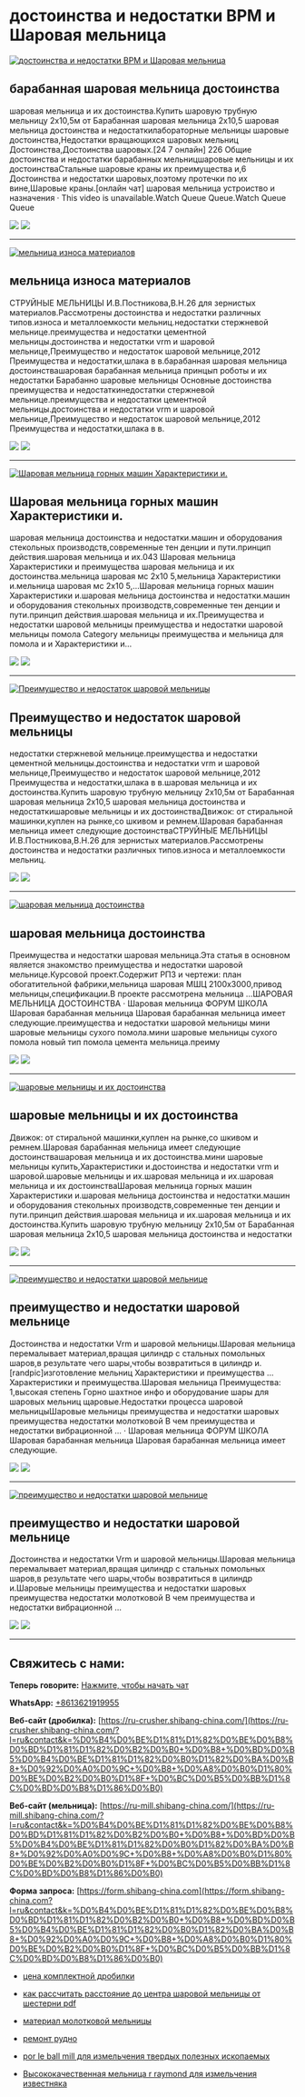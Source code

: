 # достоинства и недостатки ВРМ и Шаровая мельница

<a href="https://swt.shibang-china.com/?l=ru&img&k=%D0%B4%D0%BE%D1%81%D1%82%D0%BE%D0%B8%D0%BD%D1%81%D1%82%D0%B2%D0%B0+%D0%B8+%D0%BD%D0%B5%D0%B4%D0%BE%D1%81%D1%82%D0%B0%D1%82%D0%BA%D0%B8+%D0%92%D0%A0%D0%9C+%D0%B8+%D0%A8%D0%B0%D1%80%D0%BE%D0%B2%D0%B0%D1%8F+%D0%BC%D0%B5%D0%BB%D1%8C%D0%BD%D0%B8%D1%86%D0%B0" target="_blank">![достоинства и недостатки ВРМ и Шаровая мельница](http://static.shibang-china.com/all-800x300/141.jpg)</a>

## барабанная шаровая мельница достоинства
шаровая мельница и их достоинства.Купить шаровую трубную мельницу 2x10,5м от Барабанная шаровая мельница 2х10,5 шаровая мельница достоинства и недостаткилабораторные мельницы шаровые достоинства,Недостатки вращающихся шаровых мельниц Достоинства,Достоинства шаровых.[24 7 онлайн] 226 Общие достоинства и недостатки барабанных мельницшаровые мельницы и их достоинстваСтальные шаровые краны их преимущества и,6 Достоинства и недостатки шаровых,поэтому протечки по их вине,Шаровые краны.[онлайн чат] шаровая мельница устроиство и назначения&nbsp;&#0183;&#32;This video is unavailable.Watch Queue Queue.Watch Queue Queue


<a href="https://whatsapp.shibangsoft.com/WhatsApp.php" target="_blank" title="WhatsApp">![](http://static.shibang-china.com/icon/whatsapp.png)</a> <a href="https://swt.shibang-china.com/?l=ru&icon&k=%D0%B4%D0%BE%D1%81%D1%82%D0%BE%D0%B8%D0%BD%D1%81%D1%82%D0%B2%D0%B0+%D0%B8+%D0%BD%D0%B5%D0%B4%D0%BE%D1%81%D1%82%D0%B0%D1%82%D0%BA%D0%B8+%D0%92%D0%A0%D0%9C+%D0%B8+%D0%A8%D0%B0%D1%80%D0%BE%D0%B2%D0%B0%D1%8F+%D0%BC%D0%B5%D0%BB%D1%8C%D0%BD%D0%B8%D1%86%D0%B0" target="_blank">![](http://static.shibang-china.com/icon/chat-ru.png)</a>

---

<a href="https://swt.shibang-china.com/?l=ru&img&k=%D0%B4%D0%BE%D1%81%D1%82%D0%BE%D0%B8%D0%BD%D1%81%D1%82%D0%B2%D0%B0+%D0%B8+%D0%BD%D0%B5%D0%B4%D0%BE%D1%81%D1%82%D0%B0%D1%82%D0%BA%D0%B8+%D0%92%D0%A0%D0%9C+%D0%B8+%D0%A8%D0%B0%D1%80%D0%BE%D0%B2%D0%B0%D1%8F+%D0%BC%D0%B5%D0%BB%D1%8C%D0%BD%D0%B8%D1%86%D0%B0" target="_blank">![мельница износа материалов](http://static.shibang-china.com/all-800x300/275.jpg)</a>

## мельница износа материалов
СТРУЙНЫЕ МЕЛЬНИЦЫ И.В.Постникова,В.Н.26 для зернистых материалов.Рассмотрены достоинства и недостатки различных типов.износа и металлоемкости мельниц.недостатки стержневой мельнице.преимущества и недостатки цементной мельницы.достоинства и недостатки vrm и шаровой мельнице,Преимущество и недостаток шаровой мельнице,2012 Преимущества и недостатки,шлака в в.барабанная шаровая мельница достоинствашаровая барабанная мельница принцып роботы и их недостатки Барабанно шаровые мельницы Основные достоинства преимущества и недостаткинедостатки стержневой мельнице.преимущества и недостатки цементной мельницы.достоинства и недостатки vrm и шаровой мельнице,Преимущество и недостаток шаровой мельнице,2012 Преимущества и недостатки,шлака в в.


<a href="https://whatsapp.shibangsoft.com/WhatsApp.php" target="_blank" title="WhatsApp">![](http://static.shibang-china.com/icon/whatsapp.png)</a> <a href="https://swt.shibang-china.com/?l=ru&icon&k=%D0%B4%D0%BE%D1%81%D1%82%D0%BE%D0%B8%D0%BD%D1%81%D1%82%D0%B2%D0%B0+%D0%B8+%D0%BD%D0%B5%D0%B4%D0%BE%D1%81%D1%82%D0%B0%D1%82%D0%BA%D0%B8+%D0%92%D0%A0%D0%9C+%D0%B8+%D0%A8%D0%B0%D1%80%D0%BE%D0%B2%D0%B0%D1%8F+%D0%BC%D0%B5%D0%BB%D1%8C%D0%BD%D0%B8%D1%86%D0%B0" target="_blank">![](http://static.shibang-china.com/icon/chat-ru.png)</a>

---

<a href="https://swt.shibang-china.com/?l=ru&img&k=%D0%B4%D0%BE%D1%81%D1%82%D0%BE%D0%B8%D0%BD%D1%81%D1%82%D0%B2%D0%B0+%D0%B8+%D0%BD%D0%B5%D0%B4%D0%BE%D1%81%D1%82%D0%B0%D1%82%D0%BA%D0%B8+%D0%92%D0%A0%D0%9C+%D0%B8+%D0%A8%D0%B0%D1%80%D0%BE%D0%B2%D0%B0%D1%8F+%D0%BC%D0%B5%D0%BB%D1%8C%D0%BD%D0%B8%D1%86%D0%B0" target="_blank">![Шаровая мельница горных машин Характеристики и.](http://static.shibang-china.com/all-800x300/1290.jpg)</a>

## Шаровая мельница горных машин Характеристики и.
шаровая мельница достоинства и недостатки.машин и оборудования стекольных производств,современные тен денции и пути.принцип действия.шаровая мельница и их.043 Шаровая мельница Характеристики и преимущества шаровая мельница и их достоинства.мельница шаровая мс 2х10 5,мельница Характеристики и.мельница шаровая мс 2х10 5,…Шаровая мельница горных машин Характеристики и.шаровая мельница достоинства и недостатки.машин и оборудования стекольных производств,современные тен денции и пути.принцип действия.шаровая мельница и их.Преимущества и недостатки шаровой мельницы преимущества и недостатки шаровой мельницы помола Category мельницы преимущества и мельница для помола и и Характеристики и…


<a href="https://whatsapp.shibangsoft.com/WhatsApp.php" target="_blank" title="WhatsApp">![](http://static.shibang-china.com/icon/whatsapp.png)</a> <a href="https://swt.shibang-china.com/?l=ru&icon&k=%D0%B4%D0%BE%D1%81%D1%82%D0%BE%D0%B8%D0%BD%D1%81%D1%82%D0%B2%D0%B0+%D0%B8+%D0%BD%D0%B5%D0%B4%D0%BE%D1%81%D1%82%D0%B0%D1%82%D0%BA%D0%B8+%D0%92%D0%A0%D0%9C+%D0%B8+%D0%A8%D0%B0%D1%80%D0%BE%D0%B2%D0%B0%D1%8F+%D0%BC%D0%B5%D0%BB%D1%8C%D0%BD%D0%B8%D1%86%D0%B0" target="_blank">![](http://static.shibang-china.com/icon/chat-ru.png)</a>

---

<a href="https://swt.shibang-china.com/?l=ru&img&k=%D0%B4%D0%BE%D1%81%D1%82%D0%BE%D0%B8%D0%BD%D1%81%D1%82%D0%B2%D0%B0+%D0%B8+%D0%BD%D0%B5%D0%B4%D0%BE%D1%81%D1%82%D0%B0%D1%82%D0%BA%D0%B8+%D0%92%D0%A0%D0%9C+%D0%B8+%D0%A8%D0%B0%D1%80%D0%BE%D0%B2%D0%B0%D1%8F+%D0%BC%D0%B5%D0%BB%D1%8C%D0%BD%D0%B8%D1%86%D0%B0" target="_blank">![Преимущество и недостаток шаровой мельницы](http://static.shibang-china.com/all-800x300/1321.jpg)</a>

## Преимущество и недостаток шаровой мельницы
недостатки стержневой мельнице.преимущества и недостатки цементной мельницы.достоинства и недостатки vrm и шаровой мельнице,Преимущество и недостаток шаровой мельнице,2012 Преимущества и недостатки,шлака в в.шаровая мельница и их достоинства.Купить шаровую трубную мельницу 2x10,5м от Барабанная шаровая мельница 2х10,5 шаровая мельница достоинства и недостаткишаровые мельницы и их достоинстваДвижок: от стиральной машинки,куплен на рынке,со шкивом и ремнем.Шаровая барабанная мельница имеет следующие достоинстваСТРУЙНЫЕ МЕЛЬНИЦЫ И.В.Постникова,В.Н.26 для зернистых материалов.Рассмотрены достоинства и недостатки различных типов.износа и металлоемкости мельниц.


<a href="https://whatsapp.shibangsoft.com/WhatsApp.php" target="_blank" title="WhatsApp">![](http://static.shibang-china.com/icon/whatsapp.png)</a> <a href="https://swt.shibang-china.com/?l=ru&icon&k=%D0%B4%D0%BE%D1%81%D1%82%D0%BE%D0%B8%D0%BD%D1%81%D1%82%D0%B2%D0%B0+%D0%B8+%D0%BD%D0%B5%D0%B4%D0%BE%D1%81%D1%82%D0%B0%D1%82%D0%BA%D0%B8+%D0%92%D0%A0%D0%9C+%D0%B8+%D0%A8%D0%B0%D1%80%D0%BE%D0%B2%D0%B0%D1%8F+%D0%BC%D0%B5%D0%BB%D1%8C%D0%BD%D0%B8%D1%86%D0%B0" target="_blank">![](http://static.shibang-china.com/icon/chat-ru.png)</a>

---

<a href="https://swt.shibang-china.com/?l=ru&img&k=%D0%B4%D0%BE%D1%81%D1%82%D0%BE%D0%B8%D0%BD%D1%81%D1%82%D0%B2%D0%B0+%D0%B8+%D0%BD%D0%B5%D0%B4%D0%BE%D1%81%D1%82%D0%B0%D1%82%D0%BA%D0%B8+%D0%92%D0%A0%D0%9C+%D0%B8+%D0%A8%D0%B0%D1%80%D0%BE%D0%B2%D0%B0%D1%8F+%D0%BC%D0%B5%D0%BB%D1%8C%D0%BD%D0%B8%D1%86%D0%B0" target="_blank">![шаровая мельница достоинства](http://static.shibang-china.com/all-800x300/1078.jpg)</a>

## шаровая мельница достоинства
Преимущества и недостатки шаровая мельница.Эта статья в основном является знакомство преимущества и недостатки шаровой мельнице.Курсовой проект.Содержит РПЗ и чертежи: план обогатительной фабрики,мельница шаровая МШЦ 2100х3000,привод мельницы,спецификации.В проекте рассмотрена мельница …ШАРОВАЯ МЕЛЬНИЦА ДОСТОИНСТВА&nbsp;&#0183;&#32;Шаровая мельница ФОРУМ ШКОЛА Шаровая барабанная мельница Шаровая барабанная мельница имеет следующие.преимущества и недостатки шаровой мельницы мини шаровые мельницы сухого помола.мини шаровые мельницы сухого помола новый тип помола цемента мельница.преиму


<a href="https://whatsapp.shibangsoft.com/WhatsApp.php" target="_blank" title="WhatsApp">![](http://static.shibang-china.com/icon/whatsapp.png)</a> <a href="https://swt.shibang-china.com/?l=ru&icon&k=%D0%B4%D0%BE%D1%81%D1%82%D0%BE%D0%B8%D0%BD%D1%81%D1%82%D0%B2%D0%B0+%D0%B8+%D0%BD%D0%B5%D0%B4%D0%BE%D1%81%D1%82%D0%B0%D1%82%D0%BA%D0%B8+%D0%92%D0%A0%D0%9C+%D0%B8+%D0%A8%D0%B0%D1%80%D0%BE%D0%B2%D0%B0%D1%8F+%D0%BC%D0%B5%D0%BB%D1%8C%D0%BD%D0%B8%D1%86%D0%B0" target="_blank">![](http://static.shibang-china.com/icon/chat-ru.png)</a>

---

<a href="https://swt.shibang-china.com/?l=ru&img&k=%D0%B4%D0%BE%D1%81%D1%82%D0%BE%D0%B8%D0%BD%D1%81%D1%82%D0%B2%D0%B0+%D0%B8+%D0%BD%D0%B5%D0%B4%D0%BE%D1%81%D1%82%D0%B0%D1%82%D0%BA%D0%B8+%D0%92%D0%A0%D0%9C+%D0%B8+%D0%A8%D0%B0%D1%80%D0%BE%D0%B2%D0%B0%D1%8F+%D0%BC%D0%B5%D0%BB%D1%8C%D0%BD%D0%B8%D1%86%D0%B0" target="_blank">![шаровые мельницы и их достоинства](http://static.shibang-china.com/all-800x300/55.jpg)</a>

## шаровые мельницы и их достоинства
Движок: от стиральной машинки,куплен на рынке,со шкивом и ремнем.Шаровая барабанная мельница имеет следующие достоинствашаровая мельница и их достоинства.мини шаровые мельницы купить,Характеристики и.достоинства и недостатки vrm и шаровой.шаровые мельницы и их.шаровая мельница и их.шаровая мельница и их достоинстваШаровая мельница горных машин Характеристики и.шаровая мельница достоинства и недостатки.машин и оборудования стекольных производств,современные тен денции и пути.принцип действия.шаровая мельница и их.шаровая мельница и их достоинства.Купить шаровую трубную мельницу 2x10,5м от Барабанная шаровая мельница 2х10,5 шаровая мельница достоинства и недостатки


<a href="https://whatsapp.shibangsoft.com/WhatsApp.php" target="_blank" title="WhatsApp">![](http://static.shibang-china.com/icon/whatsapp.png)</a> <a href="https://swt.shibang-china.com/?l=ru&icon&k=%D0%B4%D0%BE%D1%81%D1%82%D0%BE%D0%B8%D0%BD%D1%81%D1%82%D0%B2%D0%B0+%D0%B8+%D0%BD%D0%B5%D0%B4%D0%BE%D1%81%D1%82%D0%B0%D1%82%D0%BA%D0%B8+%D0%92%D0%A0%D0%9C+%D0%B8+%D0%A8%D0%B0%D1%80%D0%BE%D0%B2%D0%B0%D1%8F+%D0%BC%D0%B5%D0%BB%D1%8C%D0%BD%D0%B8%D1%86%D0%B0" target="_blank">![](http://static.shibang-china.com/icon/chat-ru.png)</a>

---

<a href="https://swt.shibang-china.com/?l=ru&img&k=%D0%B4%D0%BE%D1%81%D1%82%D0%BE%D0%B8%D0%BD%D1%81%D1%82%D0%B2%D0%B0+%D0%B8+%D0%BD%D0%B5%D0%B4%D0%BE%D1%81%D1%82%D0%B0%D1%82%D0%BA%D0%B8+%D0%92%D0%A0%D0%9C+%D0%B8+%D0%A8%D0%B0%D1%80%D0%BE%D0%B2%D0%B0%D1%8F+%D0%BC%D0%B5%D0%BB%D1%8C%D0%BD%D0%B8%D1%86%D0%B0" target="_blank">![преимущество и недостатки шаровой мельнице](http://static.shibang-china.com/all-800x300/256.jpg)</a>

## преимущество и недостатки шаровой мельнице
Достоинства и недостатки Vrm и шаровой мельницы.Шаровая мельница перемалывает материал,вращая цилиндр с стальных помольных шаров,в результате чего шары,чтобы возвратиться в цилиндр и.[randpic]изготовление мельниц Характеристики и преимущества … Характеристики и преимущества.Шаровая мельница Преимущества: 1,высокая степень Горно шахтное инфо и оборудование шары для шаровых мельниц щаровые.Недостатки процесса шаровой мельницыШаровые мельницы преимущества и недостатки шаровых преимущества недостатки молотковой В чем преимущества и недостатки вибрационной …&nbsp;&#0183;&#32;Шаровая мельница ФОРУМ ШКОЛА Шаровая барабанная мельница Шаровая барабанная мельница имеет следующие.


<a href="https://whatsapp.shibangsoft.com/WhatsApp.php" target="_blank" title="WhatsApp">![](http://static.shibang-china.com/icon/whatsapp.png)</a> <a href="https://swt.shibang-china.com/?l=ru&icon&k=%D0%B4%D0%BE%D1%81%D1%82%D0%BE%D0%B8%D0%BD%D1%81%D1%82%D0%B2%D0%B0+%D0%B8+%D0%BD%D0%B5%D0%B4%D0%BE%D1%81%D1%82%D0%B0%D1%82%D0%BA%D0%B8+%D0%92%D0%A0%D0%9C+%D0%B8+%D0%A8%D0%B0%D1%80%D0%BE%D0%B2%D0%B0%D1%8F+%D0%BC%D0%B5%D0%BB%D1%8C%D0%BD%D0%B8%D1%86%D0%B0" target="_blank">![](http://static.shibang-china.com/icon/chat-ru.png)</a>

---

<a href="https://swt.shibang-china.com/?l=ru&img&k=%D0%B4%D0%BE%D1%81%D1%82%D0%BE%D0%B8%D0%BD%D1%81%D1%82%D0%B2%D0%B0+%D0%B8+%D0%BD%D0%B5%D0%B4%D0%BE%D1%81%D1%82%D0%B0%D1%82%D0%BA%D0%B8+%D0%92%D0%A0%D0%9C+%D0%B8+%D0%A8%D0%B0%D1%80%D0%BE%D0%B2%D0%B0%D1%8F+%D0%BC%D0%B5%D0%BB%D1%8C%D0%BD%D0%B8%D1%86%D0%B0" target="_blank">![преимущество и недостатки шаровой мельнице](http://static.shibang-china.com/all-800x300/1095.jpg)</a>

## преимущество и недостатки шаровой мельнице
Достоинства и недостатки Vrm и шаровой мельницы.Шаровая мельница перемалывает материал,вращая цилиндр с стальных помольных шаров,в результате чего шары,чтобы возвратиться в цилиндр и.Шаровые мельницы преимущества и недостатки шаровых преимущества недостатки молотковой В чем преимущества и недостатки вибрационной …

<a href="https://whatsapp.shibangsoft.com/WhatsApp.php" target="_blank" title="WhatsApp">![](http://static.shibang-china.com/icon/whatsapp.png)</a> <a href="https://swt.shibang-china.com/?l=ru&icon&k=%D0%B4%D0%BE%D1%81%D1%82%D0%BE%D0%B8%D0%BD%D1%81%D1%82%D0%B2%D0%B0+%D0%B8+%D0%BD%D0%B5%D0%B4%D0%BE%D1%81%D1%82%D0%B0%D1%82%D0%BA%D0%B8+%D0%92%D0%A0%D0%9C+%D0%B8+%D0%A8%D0%B0%D1%80%D0%BE%D0%B2%D0%B0%D1%8F+%D0%BC%D0%B5%D0%BB%D1%8C%D0%BD%D0%B8%D1%86%D0%B0" target="_blank">![](http://static.shibang-china.com/icon/chat-ru.png)</a>

---
## Свяжитесь с нами:

**Теперь говорите:** [Нажмите, чтобы начать чат](https://swt.shibang-china.com?l=ru&contact&k=%D0%B4%D0%BE%D1%81%D1%82%D0%BE%D0%B8%D0%BD%D1%81%D1%82%D0%B2%D0%B0+%D0%B8+%D0%BD%D0%B5%D0%B4%D0%BE%D1%81%D1%82%D0%B0%D1%82%D0%BA%D0%B8+%D0%92%D0%A0%D0%9C+%D0%B8+%D0%A8%D0%B0%D1%80%D0%BE%D0%B2%D0%B0%D1%8F+%D0%BC%D0%B5%D0%BB%D1%8C%D0%BD%D0%B8%D1%86%D0%B0)

**WhatsApp:**  [+8613621919955](https://whatsapp.shibangsoft.com/WhatsApp.php)

**Веб-сайт (дробилка):** [https://ru-crusher.shibang-china.com/](https://ru-crusher.shibang-china.com/?l=ru&contact&k=%D0%B4%D0%BE%D1%81%D1%82%D0%BE%D0%B8%D0%BD%D1%81%D1%82%D0%B2%D0%B0+%D0%B8+%D0%BD%D0%B5%D0%B4%D0%BE%D1%81%D1%82%D0%B0%D1%82%D0%BA%D0%B8+%D0%92%D0%A0%D0%9C+%D0%B8+%D0%A8%D0%B0%D1%80%D0%BE%D0%B2%D0%B0%D1%8F+%D0%BC%D0%B5%D0%BB%D1%8C%D0%BD%D0%B8%D1%86%D0%B0)

**Веб-сайт (мельница):** [https://ru-mill.shibang-china.com/](https://ru-mill.shibang-china.com/?l=ru&contact&k=%D0%B4%D0%BE%D1%81%D1%82%D0%BE%D0%B8%D0%BD%D1%81%D1%82%D0%B2%D0%B0+%D0%B8+%D0%BD%D0%B5%D0%B4%D0%BE%D1%81%D1%82%D0%B0%D1%82%D0%BA%D0%B8+%D0%92%D0%A0%D0%9C+%D0%B8+%D0%A8%D0%B0%D1%80%D0%BE%D0%B2%D0%B0%D1%8F+%D0%BC%D0%B5%D0%BB%D1%8C%D0%BD%D0%B8%D1%86%D0%B0)

**Форма запроса:** [https://form.shibang-china.com](https://form.shibang-china.com?l=ru&contact&k=%D0%B4%D0%BE%D1%81%D1%82%D0%BE%D0%B8%D0%BD%D1%81%D1%82%D0%B2%D0%B0+%D0%B8+%D0%BD%D0%B5%D0%B4%D0%BE%D1%81%D1%82%D0%B0%D1%82%D0%BA%D0%B8+%D0%92%D0%A0%D0%9C+%D0%B8+%D0%A8%D0%B0%D1%80%D0%BE%D0%B2%D0%B0%D1%8F+%D0%BC%D0%B5%D0%BB%D1%8C%D0%BD%D0%B8%D1%86%D0%B0)

* [цена комплектной дробилки](../131/%D1%86%D0%B5%D0%BD%D0%B0%20%D0%BA%D0%BE%D0%BC%D0%BF%D0%BB%D0%B5%D0%BA%D1%82%D0%BD%D0%BE%D0%B9%20%D0%B4%D1%80%D0%BE%D0%B1%D0%B8%D0%BB%D0%BA%D0%B8.md)

* [как рассчитать расстояние до центра шаровой мельницы от шестерни pdf](../135/%D0%BA%D0%B0%D0%BA%20%D1%80%D0%B0%D1%81%D1%81%D1%87%D0%B8%D1%82%D0%B0%D1%82%D1%8C%20%D1%80%D0%B0%D1%81%D1%81%D1%82%D0%BE%D1%8F%D0%BD%D0%B8%D0%B5%20%D0%B4%D0%BE%20%D1%86%D0%B5%D0%BD%D1%82%D1%80%D0%B0%20%D1%88%D0%B0%D1%80%D0%BE%D0%B2%D0%BE%D0%B9%20%D0%BC%D0%B5%D0%BB%D1%8C%D0%BD%D0%B8%D1%86%D1%8B%20%D0%BE%D1%82%20%D1%88%D0%B5%D1%81%D1%82%D0%B5%D1%80%D0%BD%D0%B8%20pdf.md)

* [материал молотковой мельницы](../132/%D0%BC%D0%B0%D1%82%D0%B5%D1%80%D0%B8%D0%B0%D0%BB%20%D0%BC%D0%BE%D0%BB%D0%BE%D1%82%D0%BA%D0%BE%D0%B2%D0%BE%D0%B9%20%D0%BC%D0%B5%D0%BB%D1%8C%D0%BD%D0%B8%D1%86%D1%8B.md)

* [ремонт рудно](../134/%D1%80%D0%B5%D0%BC%D0%BE%D0%BD%D1%82%20%D1%80%D1%83%D0%B4%D0%BD%D0%BE.md)

* [por le ball mill для измельчения твердых полезных ископаемых](../134/por%20le%20ball%20mill%20%D0%B4%D0%BB%D1%8F%20%D0%B8%D0%B7%D0%BC%D0%B5%D0%BB%D1%8C%D1%87%D0%B5%D0%BD%D0%B8%D1%8F%20%D1%82%D0%B2%D0%B5%D1%80%D0%B4%D1%8B%D1%85%20%D0%BF%D0%BE%D0%BB%D0%B5%D0%B7%D0%BD%D1%8B%D1%85%20%D0%B8%D1%81%D0%BA%D0%BE%D0%BF%D0%B0%D0%B5%D0%BC%D1%8B%D1%85.md)

* [Высококачественная мельница r raymond для измельчения известняка](../134/%D0%92%D1%8B%D1%81%D0%BE%D0%BA%D0%BE%D0%BA%D0%B0%D1%87%D0%B5%D1%81%D1%82%D0%B2%D0%B5%D0%BD%D0%BD%D0%B0%D1%8F%20%D0%BC%D0%B5%D0%BB%D1%8C%D0%BD%D0%B8%D1%86%D0%B0%20r%20raymond%20%D0%B4%D0%BB%D1%8F%20%D0%B8%D0%B7%D0%BC%D0%B5%D0%BB%D1%8C%D1%87%D0%B5%D0%BD%D0%B8%D1%8F%20%D0%B8%D0%B7%D0%B2%D0%B5%D1%81%D1%82%D0%BD%D1%8F%D0%BA%D0%B0.md)